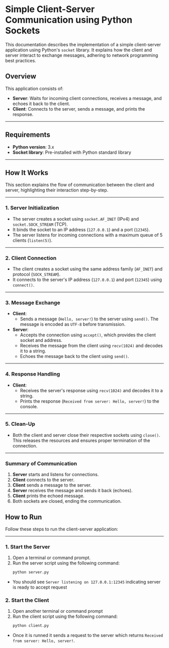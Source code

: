 # Simple Client-Server Communication using Python Sockets

This documentation describes the implementation of a simple client-server application using Python's `socket` library. It explains how the client and server interact to exchange messages, adhering to network programming best practices.

## Overview

This application consists of:
- **Server**: Waits for incoming client connections, receives a message, and echoes it back to the client.
- **Client**: Connects to the server, sends a message, and prints the response.

---

## Requirements

- **Python version**: 3.x
- **Socket library**: Pre-installed with Python standard library

---

## How It Works

This section explains the flow of communication between the client and server, highlighting their interaction step-by-step.

---

### 1. Server Initialization
- The server creates a socket using `socket.AF_INET` (IPv4) and `socket.SOCK_STREAM` (TCP).
- It binds the socket to an IP address (`127.0.0.1`) and a port (`12345`).
- The server listens for incoming connections with a maximum queue of 5 clients (`listen(5)`).

---

### 2. Client Connection
- The client creates a socket using the same address family (`AF_INET`) and protocol (`SOCK_STREAM`).
- It connects to the server's IP address (`127.0.0.1`) and port (`12345`) using `connect()`.

---

### 3. Message Exchange
- **Client**:
  - Sends a message (`Hello, server!`) to the server using `send()`. The message is encoded as `UTF-8` before transmission.
- **Server**:
  - Accepts the connection using `accept()`, which provides the client socket and address.
  - Receives the message from the client using `recv(1024)` and decodes it to a string.
  - Echoes the message back to the client using `send()`.

---

### 4. Response Handling
- **Client**:
  - Receives the server's response using `recv(1024)` and decodes it to a string.
  - Prints the response (`Received from server: Hello, server!`) to the console.

---

### 5. Clean-Up
- Both the client and server close their respective sockets using `close()`. This releases the resources and ensures proper termination of the connection.

---

### Summary of Communication
1. **Server** starts and listens for connections.
2. **Client** connects to the server.
3. **Client** sends a message to the server.
4. **Server** receives the message and sends it back (echoes).
5. **Client** prints the echoed message.
6. Both sockets are closed, ending the communication.

## How to Run

Follow these steps to run the client-server application:

---

### 1. Start the Server
1. Open a terminal or command prompt.
2. Run the server script using the following command:
   ```bash
   python server.py

- You should see `Server listening on 127.0.0.1:12345` indicating server is ready to accept request

### 2. Start the Client
1. Open another terminal or command prompt
2. Run the client script using the following command:
    ```bash
   python client.py

- Once it is runned it sends a request to the server which returns `Received from server: Hello, server!`.
